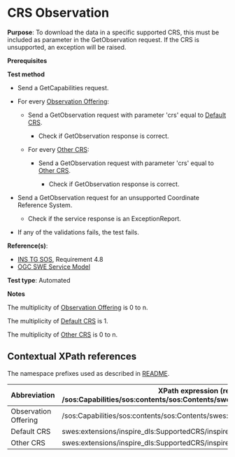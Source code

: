 # CRS Observation

**Purpose**: To download the data in a specific supported CRS, this must be included as parameter in the GetObservation request. If the CRS is unsupported, an exception will be raised.

**Prerequisites**

**Test method**

* Send a GetCapabilities request.

* For every [Observation Offering](#observationOffering):

    * Send a GetObservation request with parameter 'crs' equal to [Default CRS](#defaultcrs).

        * Check if GetObservation response is correct.

    * For every [Other CRS](#othercrs):

        * Send a GetObservation request with parameter 'crs' equal to [Other CRS](#othercrs).

            * Check if GetObservation response is correct.

* Send a GetObservation request for an unsupported Coordinate Reference System.

  * Check if the service response is an ExceptionReport.

* If any of the validations fails, the test fails.

**Reference(s)**:

* [INS TG SOS](http://inspire.ec.europa.eu/id/document/tg/download-sos/1.0), Requirement 4.8
* [OGC SWE Service Model](http://portal.opengeospatial.org/files/?artifact_id=38476)

**Test type**: Automated

**Notes**

The multiplicity of [Observation Offering](#observationOffering) is 0 to n.

The multiplicity of [Default CRS](#defaultcrs) is 1.

The multiplicity of [Other CRS](#othercrs) is 0 to n.

## Contextual XPath references

The namespace prefixes used as described in [README](./README.md#namespaces).

| Abbreviation                                               |  XPath expression (relative to /sos:Capabilities/sos:contents/sos:Contents/swes:offering/sos:ObservationOffering) |
| ---------------------------------------------------------- | ------------------------------------------------------------------------- |
| Observation Offering <a name="observationOffering"></a> | /sos:Capabilities/sos:contents/sos:Contents/swes:offering/sos:ObservationOffering |
| Default CRS <a name="defaultcrs"></a> | swes:extensions/inspire_dls:SupportedCRS/inspire_dls:DefaultCRS |
| Other CRS <a name="othercrs"></a> | swes:extensions/inspire_dls:SupportedCRS/inspire_dls:OtherCRS |
